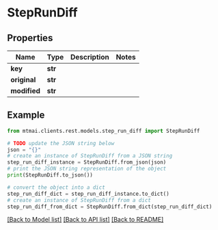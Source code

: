 # StepRunDiff


## Properties

Name | Type | Description | Notes
------------ | ------------- | ------------- | -------------
**key** | **str** |  | 
**original** | **str** |  | 
**modified** | **str** |  | 

## Example

```python
from mtmai.clients.rest.models.step_run_diff import StepRunDiff

# TODO update the JSON string below
json = "{}"
# create an instance of StepRunDiff from a JSON string
step_run_diff_instance = StepRunDiff.from_json(json)
# print the JSON string representation of the object
print(StepRunDiff.to_json())

# convert the object into a dict
step_run_diff_dict = step_run_diff_instance.to_dict()
# create an instance of StepRunDiff from a dict
step_run_diff_from_dict = StepRunDiff.from_dict(step_run_diff_dict)
```
[[Back to Model list]](../README.md#documentation-for-models) [[Back to API list]](../README.md#documentation-for-api-endpoints) [[Back to README]](../README.md)


